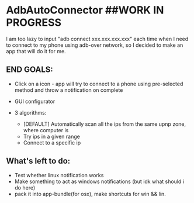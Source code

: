 # AdbAutoConnector ##WORK IN PROGRESS
I am too lazy to input "adb connect xxx.xxx.xxx.xxx" each time when I need to connect to my phone using adb-over network,
so I decided to make an app that will do it for me.

## END GOALS:

* Click on a icon - app will try to connect to a phone using pre-selected method and throw a notification on complete
* GUI configurator
* 3 algorithms:
  
  * [DEFAULT] Automatically scan all the ips from the same upnp zone, where computer is
  * Try ips in a given range
  * Connect to a specific ip


## What's left to do:

* Test whether linux notification works
* Make something to act as windows notifications (but idk what should i do here)
* pack it into app-bundle(for osx), make shortcuts for win && lin.
